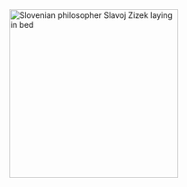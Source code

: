 <img src="[[Slavoj Zizek laying in bed](slavoj-zizek-hipster-quackery-onpage.webp)](https://tzal.org/img/slavoj-zizek-hipster-quackery-onpage.webp)" alt="Slovenian philosopher Slavoj Zizek laying in bed" width="300"/>
